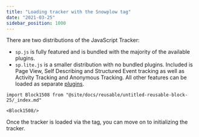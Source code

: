 ```yaml
---
title: "Loading tracker with the Snowplow tag"
date: "2021-03-25"
sidebar_position: 1000
---
```


There are two distributions of the JavaScript Tracker:

- `sp.js` is fully featured and is bundled with the majority of the available plugins.
- `sp.lite.js` is a smaller distribution with no bundled plugins. Included is Page View, Self Describing and Structured Event tracking as well as Activity Tracking and Anonymous Tracking. All other features can be loaded as separate [plugins](/docs/collecting-data/collecting-from-own-applications/javascript-trackers/javascript-tracker/javascript-tracker-v3/plugins/index.md).

```mdx-code-block
import Block1508 from "@site/docs/reusable/untitled-reusable-block-25/_index.md"

<Block1508/>
```

Once the tracker is loaded via the tag, you can move on to initializing the tracker.
